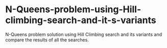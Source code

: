 # N-Queens-problem-using-Hill-climbing-search-and-it-s-variants
N-Queens problem solution using Hill Climbing search and its variants and compare the results of all the searches.
